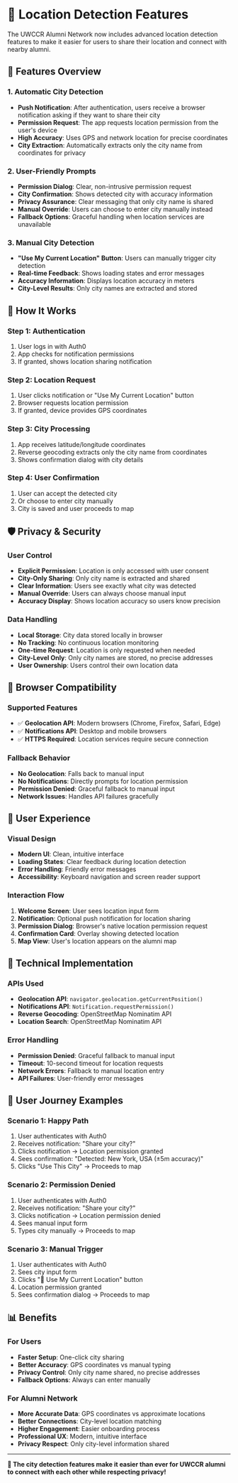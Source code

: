 # 📍 Location Detection Features

The UWCCR Alumni Network now includes advanced location detection features to make it easier for users to share their location and connect with nearby alumni.

## 🎯 **Features Overview**

### 1. **Automatic City Detection**
- **Push Notification**: After authentication, users receive a browser notification asking if they want to share their city
- **Permission Request**: The app requests location permission from the user's device
- **High Accuracy**: Uses GPS and network location for precise coordinates
- **City Extraction**: Automatically extracts only the city name from coordinates for privacy

### 2. **User-Friendly Prompts**
- **Permission Dialog**: Clear, non-intrusive permission request
- **City Confirmation**: Shows detected city with accuracy information
- **Privacy Assurance**: Clear messaging that only city name is shared
- **Manual Override**: Users can choose to enter city manually instead
- **Fallback Options**: Graceful handling when location services are unavailable

### 3. **Manual City Detection**
- **"Use My Current Location" Button**: Users can manually trigger city detection
- **Real-time Feedback**: Shows loading states and error messages
- **Accuracy Information**: Displays location accuracy in meters
- **City-Level Results**: Only city names are extracted and stored

## 🔧 **How It Works**

### **Step 1: Authentication**
1. User logs in with Auth0
2. App checks for notification permissions
3. If granted, shows location sharing notification

### **Step 2: Location Request**
1. User clicks notification or "Use My Current Location" button
2. Browser requests location permission
3. If granted, device provides GPS coordinates

### **Step 3: City Processing**
1. App receives latitude/longitude coordinates
2. Reverse geocoding extracts only the city name from coordinates
3. Shows confirmation dialog with city details

### **Step 4: User Confirmation**
1. User can accept the detected city
2. Or choose to enter city manually
3. City is saved and user proceeds to map

## 🛡️ **Privacy & Security**

### **User Control**
- **Explicit Permission**: Location is only accessed with user consent
- **City-Only Sharing**: Only city name is extracted and shared
- **Clear Information**: Users see exactly what city was detected
- **Manual Override**: Users can always choose manual input
- **Accuracy Display**: Shows location accuracy so users know precision

### **Data Handling**
- **Local Storage**: City data stored locally in browser
- **No Tracking**: No continuous location monitoring
- **One-time Request**: Location is only requested when needed
- **City-Level Only**: Only city names are stored, no precise addresses
- **User Ownership**: Users control their own location data

## 📱 **Browser Compatibility**

### **Supported Features**
- ✅ **Geolocation API**: Modern browsers (Chrome, Firefox, Safari, Edge)
- ✅ **Notifications API**: Desktop and mobile browsers
- ✅ **HTTPS Required**: Location services require secure connection

### **Fallback Behavior**
- **No Geolocation**: Falls back to manual input
- **No Notifications**: Directly prompts for location permission
- **Permission Denied**: Graceful fallback to manual input
- **Network Issues**: Handles API failures gracefully

## 🎨 **User Experience**

### **Visual Design**
- **Modern UI**: Clean, intuitive interface
- **Loading States**: Clear feedback during location detection
- **Error Handling**: Friendly error messages
- **Accessibility**: Keyboard navigation and screen reader support

### **Interaction Flow**
1. **Welcome Screen**: User sees location input form
2. **Notification**: Optional push notification for location sharing
3. **Permission Dialog**: Browser's native location permission request
4. **Confirmation Card**: Overlay showing detected location
5. **Map View**: User's location appears on the alumni map

## 🚀 **Technical Implementation**

### **APIs Used**
- **Geolocation API**: `navigator.geolocation.getCurrentPosition()`
- **Notifications API**: `Notification.requestPermission()`
- **Reverse Geocoding**: OpenStreetMap Nominatim API
- **Location Search**: OpenStreetMap Nominatim API

### **Error Handling**
- **Permission Denied**: Graceful fallback to manual input
- **Timeout**: 10-second timeout for location requests
- **Network Errors**: Fallback to manual location entry
- **API Failures**: User-friendly error messages

## 🔄 **User Journey Examples**

### **Scenario 1: Happy Path**
1. User authenticates with Auth0
2. Receives notification: "Share your city?"
3. Clicks notification → Location permission granted
4. Sees confirmation: "Detected: New York, USA (±5m accuracy)"
5. Clicks "Use This City" → Proceeds to map

### **Scenario 2: Permission Denied**
1. User authenticates with Auth0
2. Receives notification: "Share your city?"
3. Clicks notification → Location permission denied
4. Sees manual input form
5. Types city manually → Proceeds to map

### **Scenario 3: Manual Trigger**
1. User authenticates with Auth0
2. Sees city input form
3. Clicks "📍 Use My Current Location" button
4. Location permission granted
5. Sees confirmation dialog → Proceeds to map

## 📊 **Benefits**

### **For Users**
- **Faster Setup**: One-click city sharing
- **Better Accuracy**: GPS coordinates vs manual typing
- **Privacy Control**: Only city name shared, no precise addresses
- **Fallback Options**: Always can enter manually

### **For Alumni Network**
- **More Accurate Data**: GPS coordinates vs approximate locations
- **Better Connections**: City-level location matching
- **Higher Engagement**: Easier onboarding process
- **Professional UX**: Modern, intuitive interface
- **Privacy Respect**: Only city-level information shared

---

**🎉 The city detection features make it easier than ever for UWCCR alumni to connect with each other while respecting privacy!** 